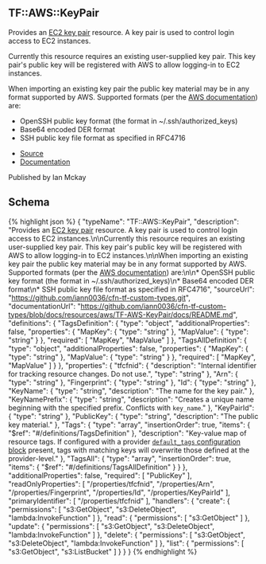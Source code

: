 
## TF::AWS::KeyPair

Provides an [EC2 key pair](https:&#x2F;&#x2F;docs.aws.amazon.com&#x2F;AWSEC2&#x2F;latest&#x2F;UserGuide&#x2F;ec2-key-pairs.html) resource. A key pair is used to control login access to EC2 instances.

Currently this resource requires an existing user-supplied key pair. This key pair&#39;s public key will be registered with AWS to allow logging-in to EC2 instances.

When importing an existing key pair the public key material may be in any format supported by AWS. Supported formats (per the [AWS documentation](https:&#x2F;&#x2F;docs.aws.amazon.com&#x2F;AWSEC2&#x2F;latest&#x2F;UserGuide&#x2F;ec2-key-pairs.html#how-to-generate-your-own-key-and-import-it-to-aws)) are:

* OpenSSH public key format (the format in ~&#x2F;.ssh&#x2F;authorized_keys)
* Base64 encoded DER format
* SSH public key file format as specified in RFC4716

- [Source](https:&#x2F;&#x2F;github.com&#x2F;iann0036&#x2F;cfn-tf-custom-types.git) 
- [Documentation]()

Published by Ian Mckay

## Schema
{% highlight json %}
{
    "typeName": "TF::AWS::KeyPair",
    "description": "Provides an [EC2 key pair](https://docs.aws.amazon.com/AWSEC2/latest/UserGuide/ec2-key-pairs.html) resource. A key pair is used to control login access to EC2 instances.\n\nCurrently this resource requires an existing user-supplied key pair. This key pair's public key will be registered with AWS to allow logging-in to EC2 instances.\n\nWhen importing an existing key pair the public key material may be in any format supported by AWS. Supported formats (per the [AWS documentation](https://docs.aws.amazon.com/AWSEC2/latest/UserGuide/ec2-key-pairs.html#how-to-generate-your-own-key-and-import-it-to-aws)) are:\n\n* OpenSSH public key format (the format in ~/.ssh/authorized_keys)\n* Base64 encoded DER format\n* SSH public key file format as specified in RFC4716",
    "sourceUrl": "https://github.com/iann0036/cfn-tf-custom-types.git",
    "documentationUrl": "https://github.com/iann0036/cfn-tf-custom-types/blob/docs/resources/aws/TF-AWS-KeyPair/docs/README.md",
    "definitions": {
        "TagsDefinition": {
            "type": "object",
            "additionalProperties": false,
            "properties": {
                "MapKey": {
                    "type": "string"
                },
                "MapValue": {
                    "type": "string"
                }
            },
            "required": [
                "MapKey",
                "MapValue"
            ]
        },
        "TagsAllDefinition": {
            "type": "object",
            "additionalProperties": false,
            "properties": {
                "MapKey": {
                    "type": "string"
                },
                "MapValue": {
                    "type": "string"
                }
            },
            "required": [
                "MapKey",
                "MapValue"
            ]
        }
    },
    "properties": {
        "tfcfnid": {
            "description": "Internal identifier for tracking resource changes. Do not use.",
            "type": "string"
        },
        "Arn": {
            "type": "string"
        },
        "Fingerprint": {
            "type": "string"
        },
        "Id": {
            "type": "string"
        },
        "KeyName": {
            "type": "string",
            "description": "The name for the key pair."
        },
        "KeyNamePrefix": {
            "type": "string",
            "description": "Creates a unique name beginning with the specified prefix. Conflicts with `key_name`."
        },
        "KeyPairId": {
            "type": "string"
        },
        "PublicKey": {
            "type": "string",
            "description": "The public key material."
        },
        "Tags": {
            "type": "array",
            "insertionOrder": true,
            "items": {
                "$ref": "#/definitions/TagsDefinition"
            },
            "description": "Key-value map of resource tags. If configured with a provider [`default_tags` configuration block](https://www.terraform.io/docs/providers/aws/index.html#default_tags-configuration-block) present, tags with matching keys will overwrite those defined at the provider-level."
        },
        "TagsAll": {
            "type": "array",
            "insertionOrder": true,
            "items": {
                "$ref": "#/definitions/TagsAllDefinition"
            }
        }
    },
    "additionalProperties": false,
    "required": [
        "PublicKey"
    ],
    "readOnlyProperties": [
        "/properties/tfcfnid",
        "/properties/Arn",
        "/properties/Fingerprint",
        "/properties/Id",
        "/properties/KeyPairId"
    ],
    "primaryIdentifier": [
        "/properties/tfcfnid"
    ],
    "handlers": {
        "create": {
            "permissions": [
                "s3:GetObject",
                "s3:DeleteObject",
                "lambda:InvokeFunction"
            ]
        },
        "read": {
            "permissions": [
                "s3:GetObject"
            ]
        },
        "update": {
            "permissions": [
                "s3:GetObject",
                "s3:DeleteObject",
                "lambda:InvokeFunction"
            ]
        },
        "delete": {
            "permissions": [
                "s3:GetObject",
                "s3:DeleteObject",
                "lambda:InvokeFunction"
            ]
        },
        "list": {
            "permissions": [
                "s3:GetObject",
                "s3:ListBucket"
            ]
        }
    }
}
{% endhighlight %}
